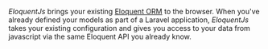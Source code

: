 
*EloquentJs* brings your existing [Eloquent ORM](https://laravel.com/docs/5.2/eloquent) to the browser.
When you've already defined your models as part of a Laravel application, *EloquentJs* takes your existing
configuration and gives you access to your data from javascript via the same Eloquent API you already know.
